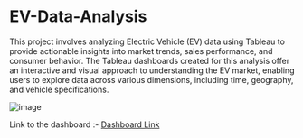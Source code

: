 # EV-Data-Analysis

This project involves analyzing Electric Vehicle (EV) data using Tableau to provide actionable insights into market trends, sales performance, and consumer behavior. The Tableau dashboards created for this analysis offer an interactive and visual approach to understanding the EV market, enabling users to explore data across various dimensions, including time, geography, and vehicle specifications.

![image](https://github.com/user-attachments/assets/2b8e1e29-8273-4a57-a362-d352492b9b73)

Link to the dashboard :- [Dashboard Link](https://public.tableau.com/app/profile/vipul.jain2977/viz/EVAnalysis_17243144462900/Dashboard1?publish=yes)
